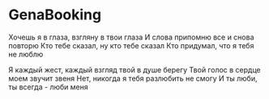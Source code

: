 # GenaBooking

Хочешь я в глаза, взгляну в твои глаза 
И слова припомню все и снова повторю 
Кто тебе сказал, ну кто тебе сказал 
Кто придумал, что я тебя не люблю 

Я каждый жест, каждый взгляд твой в душе берегу 
Твой голос в сердце моем звучит звеня 
Нет, никогда я тебя разлюбить не смогу 
И ты люби, ты всегда - люби меня
